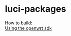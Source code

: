 # luci-packages

How to build:  
[Using the openwrt sdk](https://openwrt.org/docs/guide-developer/toolchain/using_the_sdk)
